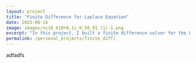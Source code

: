 ```yaml
---
layout: project
title: "Finite Difference for Laplace Equation"
date: 2025-06-16
image: images/nc10_k10+0.1i_0_50_91 (1)-1.png
excerpt: "In this project, I built a finite difference solver for the Laplace equation using C++"
permalink: /personal_projects/finite_diff/
---
```


adfadfs